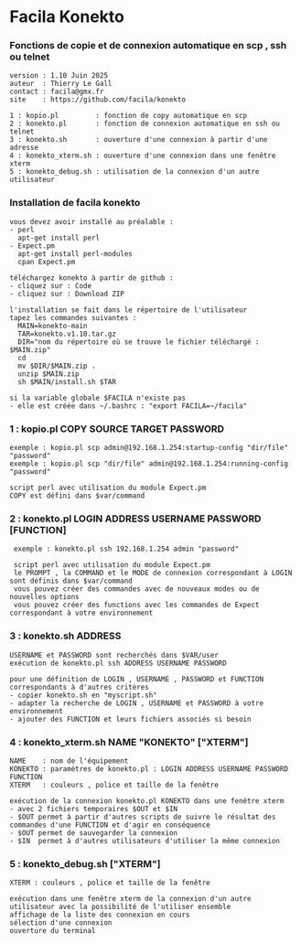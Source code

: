 # Facila Konekto
### Fonctions de copie et de connexion automatique en scp , ssh ou telnet
    version : 1.10 Juin 2025
    auteur  : Thierry Le Gall
    contact : facila@gmx.fr
    site    : https://github.com/facila/konekto

    1 : kopio.pl         : fonction de copy automatique en scp
    2 : konekto.pl       : fonction de connexion automatique en ssh ou telnet
    3 : konekto.sh       : ouverture d'une connexion à partir d'une adresse
    4 : konekto_xterm.sh : ouverture d'une connexion dans une fenêtre xterm
    5 : konekto_debug.sh : utilisation de la connexion d'un autre utilisateur

### Installation de facila konekto
    vous devez avoir installé au préalable :
    - perl 
      apt-get install perl
    - Expect.pm
      apt-get install perl-modules
      cpan Expect.pm

    téléchargez konekto à partir de github :
    - cliquez sur : Code
    - cliquez sur : Download ZIP

    l'installation se fait dans le répertoire de l'utilisateur
    tapez les commandes suivantes :
      MAIN=konekto-main
      TAR=konekto.v1.10.tar.gz
      DIR="nom du répertoire où se trouve le fichier téléchargé : $MAIN.zip"
      cd
      mv $DIR/$MAIN.zip .
      unzip $MAIN.zip
      sh $MAIN/install.sh $TAR

    si la variable globale $FACILA n'existe pas
    - elle est créée dans ~/.bashrc : "export FACILA=~/facila"
  
### 1 : kopio.pl COPY SOURCE TARGET PASSWORD
    exemple : kopio.pl scp admin@192.168.1.254:startup-config "dir/file" "password"
    exemple : kopio.pl scp "dir/file" admin@192.168.1.254:running-config "password"

    script perl avec utilisation du module Expect.pm
    COPY est défini dans $var/command

### 2 : konekto.pl LOGIN ADDRESS USERNAME PASSWORD [FUNCTION]
     exemple : konekto.pl ssh 192.168.1.254 admin "password"

     script perl avec utilisation du module Expect.pm
     le PROMPT , la COMMAND et le MODE de connexion correspondant à LOGIN sont définis dans $var/command
     vous pouvez créer des commandes avec de nouveaux modes ou de nouvelles options 
     vous pouvez créer des functions avec les commandes de Expect correspondant à votre environnement

### 3 : konekto.sh ADDRESS 
    USERNAME et PASSWORD sont recherchés dans $VAR/user
    exécution de konekto.pl ssh ADDRESS USERNAME PASSWORD

    pour une définition de LOGIN , USERNAME , PASSWORD et FUNCTION correspondants à d'autres critères 
    - copier konekto.sh en "myscript.sh"
    - adapter la recherche de LOGIN , USERNAME et PASSWORD à votre environnement
    - ajouter des FUNCTION et leurs fichiers associés si besoin

### 4 : konekto_xterm.sh NAME "KONEKTO" ["XTERM"]
    NAME    : nom de l'équipement
    KONEKTO : paramètres de konekto.pl : LOGIN ADDRESS USERNAME PASSWORD FUNCTION
    XTERM   : couleurs , police et taille de la fenêtre

    exécution de la connexion konekto.pl KONEKTO dans une fenêtre xterm
    - avec 2 fichiers temporaires $OUT et $IN
    - $OUT permet à partir d'autres scripts de suivre le résultat des commandes d'une FUNCTION et d'agir en conséquence
    - $OUT permet de sauvegarder la connexion
    - $IN  permet à d'autres utilisateurs d'utiliser la même connexion

### 5 : konekto_debug.sh ["XTERM"]
    XTERM : couleurs , police et taille de la fenêtre

    exécution dans une fenêtre xterm de la connexion d'un autre utilisateur avec la possibilité de l'utiliser ensemble
    affichage de la liste des connexion en cours 
    sélection d'une connexion
    ouverture du terminal
